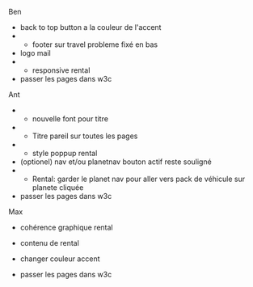 
Ben
- back to top button a la couleur de l'accent
- + footer sur travel probleme fixé en bas
- logo mail
- + responsive rental
- passer les pages dans w3c

Ant
- + nouvelle font pour titre
- + Titre pareil sur toutes les pages
- + style poppup rental
- (optionel) nav et/ou planetnav bouton actif reste souligné
- + Rental: garder le planet nav pour aller vers pack de véhicule sur planete cliquée
- passer les pages dans w3c

Max

- cohérence graphique rental
- contenu de rental
- changer couleur accent

- passer les pages dans w3c